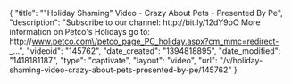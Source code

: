 {
    "title": "\"Holiday Shaming\" Video - Crazy About Pets - Presented By Pe",
    "description": "Subscribe to our channel: http:\/\/bit.ly\/12dY9oO More information on Petco's Holidays go to: http:\/\/www.petco.com\/petco_page_PC_holiday.aspx?cm_mmc=redirect-_...",
    "videoid": "145762",
    "date_created": "1394818895",
    "date_modified": "1418181187",
    "type": "captivate",
    "layout": "video",
    "url": "\/v\/holiday-shaming-video-crazy-about-pets-presented-by-pe\/145762"
}